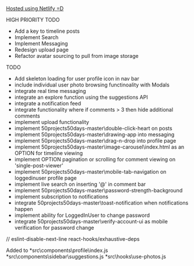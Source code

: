 [Hosted using Netlify =D](https://keen-meninsky-f10d7a.netlify.app)


    
HIGH PRIORITY TODO
* Add a key to timeline posts
* Implement Search
* Implement Messaging
* Redesign upload page
* Refactor avatar sourcing to pull from image storage

TODO
* Add skeleton loading for user profile icon in nav bar
* include individual user photo browsing functinoality with Modals
* integrate real time messaging
* integrate an explore function using the suggestions API
* integrate a notification feed 
* integrate functionality where if comments > 3 then hide additional comments
* implement upload functionality
* implement 50projects50days-master\double-click-heart on posts
* implement 50projects50days-master\drawing-app into messaging
* implement 50projects50days-master\drag-n-drop into profile page
* implement 50projects50days-master\image-carousel\index.html as an OPTION for timeline viewing
* implement OPTION pagination or scrolling for comment viewing on 'single-post-viewer'
* implement 50projects50days-master\mobile-tab-navigation on loggedinuser profile page
* implement live search on inserting '@' in comment bar 
* implement 50projects50days-master\password-strength-background
* implement subscription to notifications
* integrate 50projects50days-master\toast-notification when notifications happen
* implement ability for LoggedInUser to change password
* integrate 50projects50days-master\verify-account-ui as mobile verification for password change



// eslint-disable-next-line react-hooks/exhaustive-deps

  Added to
    *src\components\profile\index.js
    *src\components\sidebar\suggestions.js
    *src\hooks\use-photos.js




